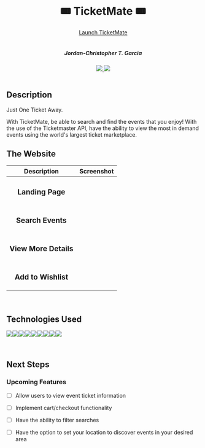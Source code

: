 <div align="center">
  <h1>🎟 TicketMate 🎟</h1>
  <a href="https://ticketmate.herokuapp.com/">Launch TicketMate</a>
  <br>
  <br>
  <h5>Jordan-Christopher T. Garcia</h5>

  <a href="https://www.linkedin.com/in/jctgarcia20/" target="_blank">
      <img src="https://img.shields.io/badge/-linkedin.com/in/jctgarcia20-blue?style=flat&``logo=Linkedin&logoColor=white">
  </a> 
  <a href="jctgarcia20@gmail.com" target="_blank">
      <img src="https://img.shields.io/badge/jctgarcia20@gmail.com-c14438?style=flat&logo=Gmail&``logoColor=white">
  </a>
</div>

<br>
<h2>Description</h2>
<p>Just One Ticket Away.
<p>With TicketMate, be able to search and find the events that you enjoy! With the use of the Ticketmaster API, have the ability to view the most in demand events using the world's largest ticket marketplace.
<br>

## The Website
| Description | Screenshot |
|------------ | ------------|
| <h3 align="center">Landing Page</h3> | <img src="">
| <h3 align="center">Search Events</h3> | <img src="" >
| <h3 align="center">View More Details</h3> |  <img src="">
| <h3 align="center">Add to Wishlist</h3> | <img src="">
</details>
<br>

## Technologies Used
<img src="https://img.shields.io/badge/React-20232A?style=for-the-badge&logo=react&logoColor=61DAFB"><img src="https://img.shields.io/badge/Express.js-000000?style=for-the-badge&logo=express&logoColor=white"><img src="https://img.shields.io/badge/Node.js-339933?style=for-the-badge&logo=nodedotjs&logoColor=white"><img src="https://img.shields.io/badge/MongoDB-4EA94B?style=for-the-badge&logo=mongodb&logoColor=white"><img src="https://img.shields.io/badge/JavaScript-323330?style=for-the-badge&logo=javascript&logoColor=F7DF1E"><img src="https://img.shields.io/badge/CSS3-1572B6?style=for-the-badge&logo=css3&logoColor=white"><img src="https://img.shields.io/badge/HTML5-E34F26?style=for-the-badge&logo=html5&logoColor=white"><img src="https://img.shields.io/badge/Heroku-430098?style=for-the-badge&logo=heroku&logoColor=white"><img src="https://img.shields.io/badge/GitHub-100000?style=for-the-badge&logo=github&logoColor=white">


<br>

## Next Steps

### Upcoming Features

- [ ] Allow users to view event ticket information

- [ ] Implement cart/checkout functionality

- [ ] Have the ability to filter searches

- [ ] Have the option to set your location to discover events in your desired area
